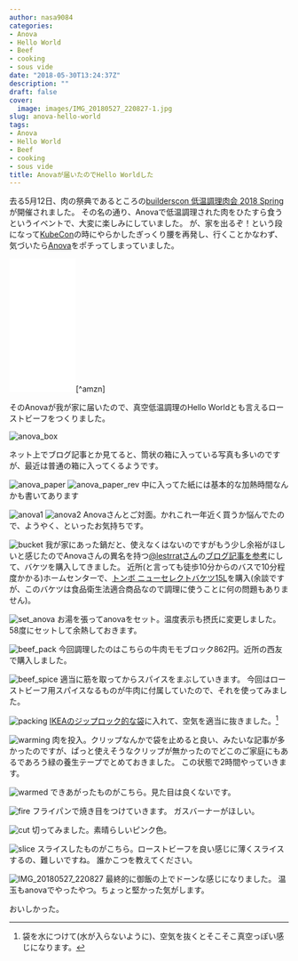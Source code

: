```yaml
---
author: nasa9084
categories:
- Anova
- Hello World
- Beef
- cooking
- sous vide
date: "2018-05-30T13:24:37Z"
description: ""
draft: false
cover:
  image: images/IMG_20180527_220827-1.jpg
slug: anova-hello-world
tags:
- Anova
- Hello World
- Beef
- cooking
- sous vide
title: Anovaが届いたのでHello Worldした
---
```



去る5月12日、肉の祭典であるところの[builderscon 低温調理肉会 2018 Spring](https://medium.com/@lestrrat/builderscon-%E4%BD%8E%E6%B8%A9%E8%AA%BF%E7%90%86%E8%82%89%E4%BC%9A-2018-spring-8c09ea955372)が開催されました。
その名の通り、Anovaで低温調理された肉をひたすら食うというイベントで、大変に楽しみにしていました。
が、家を出るぞ！という段になって[KubeCon](/i-went-to-kubecon-cloudnativecon-eu-2018/)の時にやらかしたぎっくり腰を再発し、行くことかなわず、気づいたら[Anova](https://amzn.to/2IXM4Gc)をポチってしまっていました。

<iframe style="width:120px;height:240px;" marginwidth="0" marginheight="0" scrolling="no" frameborder="0" src="//rcm-fe.amazon-adsystem.com/e/cm?lt1=_blank&bc1=000000&IS2=1&bg1=FFFFFF&fc1=000000&lc1=0000FF&t=nasa9084-22&o=9&p=8&l=as4&m=amazon&f=ifr&ref=as_ss_li_til&asins=B00XV556OQ&linkId=1a430911d48ae55d1c7045f4c8dc0b6f"></iframe>[^amzn]

そのAnovaが我が家に届いたので、真空低温調理のHello Worldとも言えるローストビーフをつくりました。

![anova_box](images/IMG_20180526_155448.jpg)

ネット上でブログ記事とか見てると、筒状の箱に入っている写真も多いのですが、最近は普通の箱に入ってくるようです。

![anova_paper](images/IMG_20180526_155529.jpg)
![anova_paper_rev](images/IMG_20180526_155548.jpg)
中に入ってた紙には基本的な加熱時間なんかも書いてあります

![anova1](images/IMG_20180526_155614.jpg)
![anova2](images/IMG_20180526_155705.jpg)
Anovaさんとご対面。かれこれ一年近く買うか悩んでたので、ようやく、といったお気持ちです。

![bucket](images/IMG_20180526_184843.jpg)
我が家にあった鍋だと、使えなくはないのですがもう少し余裕がほしいと感じたのでAnovaさんの異名を持つ[@lestrratさん](https://twitter.com/lestrrat)の[ブログ記事を参考](https://medium.com/makisanch/%E3%83%91%E3%83%B3%E3%83%89%E3%83%A9%E3%81%AE%E7%AE%B1-anova%E3%81%AB%E3%82%88%E3%82%8B%E4%BD%8E%E6%B8%A9%E8%AA%BF%E7%90%86-%E3%82%92%E9%96%8B%E3%81%91%E3%81%9F-a619877bd388)にして、バケツを購入してきました。
近所(と言っても徒歩10分からのバスで10分程度かかる)ホームセンターで、[トンボ ニューセレクトバケツ15L](https://amzn.to/2slSuDG)を購入(余談ですが、このバケツは食品衛生法適合商品なので調理に使うことに何の問題もありません)。

![set_anova](images/IMG_20180526_185535.jpg)
お湯を張ってanovaをセット。温度表示も摂氏に変更しました。
58度にセットして余熱しておきます。

![beef_pack](images/IMG_20180526_185617.jpg)
今回調理したのはこちらの牛肉モモブロック862円。近所の西友で購入しました。

![beef_spice](images/IMG_20180526_190114.jpg)
適当に筋を取ってからスパイスをまぶしていきます。
今回はローストビーフ用スパイスなるものが牛肉に付属していたので、それを使ってみました。

![packing](images/IMG_20180526_190535.jpg)
[IKEAのジップロック的な袋](https://www.ikea.com/jp/ja/catalog/products/60340412/)に入れて、空気を適当に抜きました。[^air]

![warming](images/IMG_20180526_200038.jpg)
肉を投入。クリップなんかで袋を止めると良い、みたいな記事が多かったのですが、ぱっと使えそうなクリップが無かったのでどこのご家庭にもあるであろう緑の養生テープでとめておきました。
この状態で2時間やっていきます。

![warmed](images/IMG_20180526_220439.jpg)
できあがったものがこちら。見た目は良くないです。

![fire](images/IMG_20180526_221028.jpg)
フライパンで焼き目をつけていきます。
ガスバーナーがほしい。

![cut](images/IMG_20180527_110415.jpg)
切ってみました。素晴らしいピンク色。

![slice](images/IMG_20180527_110802.jpg)
スライスしたものがこちら。ローストビーフを良い感じに薄くスライスするの、難しいですね。
誰かこつを教えてください。

![IMG_20180527_220827](images/IMG_20180527_220827.jpg)
最終的に御飯の上でドーンな感じになりました。
温玉もanovaでやったやつ。ちょっと堅かった気がします。

おいしかった。

[^amzn]: 私はAmazonからではなく、[公式](https://anovaculinary.com/)から買いました。公式からの方が安かったので。
[^air]: 袋を水につけて(水が入らないように)、空気を抜くとそこそこ真空っぽい感じになります。

